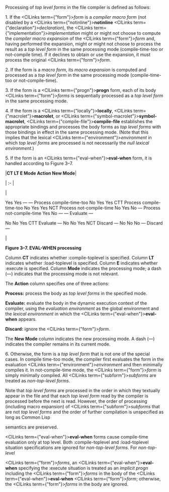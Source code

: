  



Processing of *top level forms* in the file compiler is defined as follows: 



1\. If the <ClLinks  term={"form"}><i>form</i></ClLinks> is a *compiler macro form* (not disabled by a <ClLinks  term={"notinline"}><b>notinline</b></ClLinks> <ClLinks  term={"declaration"}><i>declaration</i></ClLinks>), the <ClLinks  term={"implementation"}><i>implementation</i></ClLinks> might or might not choose to compute the *compiler macro expansion* of the <ClLinks  term={"form"}><i>form</i></ClLinks> and, having performed the expansion, might or might not choose to process the result as a *top level form* in the same processing mode (compile-time-too or not-compile time). If it declines to obtain or use the expansion, it must process the original <ClLinks  term={"form"}><i>form</i></ClLinks>. 



2\. If the form is a *macro form*, its *macro expansion* is computed and processed as a *top level form* in the same processing mode (compile-time-too or not-compile-time). 



3\. If the form is a <ClLinks  term={"progn"}><b>progn</b></ClLinks> form, each of its body <ClLinks  term={"form"}><i>forms</i></ClLinks> is sequentially processed as a *top level form* in the same processing mode. 



4\. If the form is a <ClLinks  term={"locally"}><b>locally</b></ClLinks>, <ClLinks  term={"macrolet"}><b>macrolet</b></ClLinks>, or <ClLinks  term={"symbol-macrolet"}><b>symbol-macrolet</b></ClLinks>, <ClLinks  term={"compile-file"}><b>compile-file</b></ClLinks> establishes the appropriate bindings and processes the body forms as *top level forms* with those bindings in effect in the same processing mode. (Note that this implies that the lexical <ClLinks  term={"environment"}><i>environment</i></ClLinks> in which *top level forms* are processed is not necessarily the *null lexical environment*.) 



5\. If the form is an <ClLinks  term={"eval-when"}><b>eval-when</b></ClLinks> form, it is handled according to Figure 3–7.  







|**CT LT E Mode Action New Mode**|

| :- |

|<p>Yes Yes — — Process compile-time-too No Yes Yes CTT Process compile-time-too No Yes Yes NCT Process not-compile-time No Yes No — Process not-compile-time Yes No — — Evaluate — </p><p>No No Yes CTT Evaluate — No No Yes NCT Discard — No No No — Discard —</p>|





**Figure 3–7. EVAL-WHEN processing** 



Column **CT** indicates whether :compile-toplevel is specified. Column **LT** indicates whether :load-toplevel is specified. Column **E** indicates whether :execute is specified. Column **Mode** indicates the processing mode; a dash (—) indicates that the processing mode is not relevant. 



The
 **Action**
 column specifies one of three actions: 



**Process:** process the body as *top level forms* in the specified mode. 



**Evaluate:** evaluate the body in the dynamic execution context of the compiler, using the *evaluation environment* as the global environment and the *lexical environment* in which the <ClLinks  term={"eval-when"}><b>eval-when</b></ClLinks> appears. 



**Discard:** ignore the <ClLinks  term={"form"}><i>form</i></ClLinks>. 



The **New Mode** column indicates the new processing mode. A dash (—) indicates the compiler remains in its current mode. 



6\. Otherwise, the form is a *top level form* that is not one of the special cases. In compile time-too mode, the compiler first evaluates the form in the evaluation <ClLinks  term={"environment"}><i>environment</i></ClLinks> and then minimally compiles it. In not-compile-time mode, the <ClLinks  term={"form"}><i>form</i></ClLinks> is simply minimally compiled. All <ClLinks  term={"subform"}><i>subforms</i></ClLinks> are treated as *non-top-level forms*. 



Note that *top level forms* are processed in the order in which they textually appear in the file and that each *top level form* read by the compiler is processed before the next is read. However, the order of processing (including macro expansion) of <ClLinks  term={"subform"}><i>subforms</i></ClLinks> that are not *top level forms* and the order of further compilation is unspecified as long as Common Lisp 



semantics are preserved. 



<ClLinks  term={"eval-when"}><b>eval-when</b></ClLinks> forms cause compile-time evaluation only at top level. Both :compile-toplevel and :load-toplevel situation specifications are ignored for *non-top-level forms*. For *non-top-level*  







<ClLinks  term={"form"}><i>forms</i></ClLinks>, an <ClLinks  term={"eval-when"}><b>eval-when</b></ClLinks> specifying the :execute situation is treated as an *implicit progn* including the <ClLinks  term={"form"}><i>forms</i></ClLinks> in the body of the <ClLinks  term={"eval-when"}><b>eval-when</b></ClLinks> <ClLinks  term={"form"}><i>form</i></ClLinks>; otherwise, the <ClLinks  term={"form"}><i>forms</i></ClLinks> in the body are ignored. 



